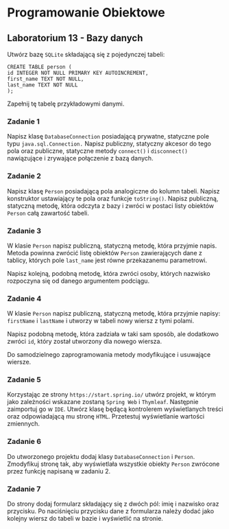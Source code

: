 # Programowanie Obiektowe

## Laboratorium 13 - Bazy danych

Utwórz bazę ```SQLite``` składającą się z pojedynczej tabeli:

```
CREATE TABLE person (
id INTEGER NOT NULL PRIMARY KEY AUTOINCREMENT,
first_name TEXT NOT NULL,
last_name TEXT NOT NULL
);
```

Zapełnij tę tabelę przykładowymi danymi.

### Zadanie 1

Napisz klasę ```DatabaseConnection``` posiadającą prywatne, statyczne pole typu ```java.sql.Connection.``` Napisz publiczny, statyczny akcesor do tego pola oraz publiczne, statyczne metody ```connect()``` i ```disconnect()``` nawiązujące i zrywające połączenie z bazą danych.

### Zadanie 2

Napisz klasę ```Person``` posiadającą pola analogiczne do kolumn tabeli. Napisz konstruktor ustawiający te pola oraz funkcje ```toString()```. Napisz publiczną, statyczną metodę, która odczyta z bazy i zwróci w postaci listy obiektów ```Person``` całą zawartość tabeli.

### Zadanie 3

W klasie ```Person``` napisz publiczną, statyczną metodę, która przyjmie napis. Metoda powinna zwrócić listę obiektów ```Person``` zawierających dane z tablicy, których pole ```last_name``` jest równe przekazanemu parametrowi.

Napisz kolejną, podobną metodę, która zwróci osoby, których nazwisko rozpoczyna się od danego argumentem podciągu.

### Zadanie 4

W klasie ```Person``` napisz publiczną, statyczną metodę, która przyjmie napisy: ```firstName``` i ```lastName``` i utworzy w tabeli nowy wiersz z tymi polami.

Napisz podobną metodę, która zadziała w taki sam sposób, ale dodatkowo zwróci ```id```, który został utworzony dla nowego wiersza.

Do samodzielnego zaprogramowania metody modyfikujące i usuwające wiersze.

### Zadanie 5

Korzystając ze strony ```https://start.spring.io/``` utwórz projekt, w którym jako zależności wskazane zostaną ```Spring Web``` i ```Thymleaf```. Następnie zaimportuj go w ```IDE```. Utwórz klasę będącą kontrolerem wyświetlanych treści oraz odpowiadającą mu stronę ```HTML```. Przetestuj wyświetlanie wartości zmiennych.

### Zadanie 6

Do utworzonego projektu dodaj klasy ```DatabaseConnection``` i ```Person```. Zmodyfikuj stronę tak, aby wyświetlała wszystkie obiekty ```Person``` zwrócone przez funkcję napisaną w zadaniu 2.

### Zadanie 7

Do strony dodaj formularz składający się z dwóch pól: imię i nazwisko oraz przycisku. Po naciśnięciu przycisku dane z formularza należy dodać jako kolejny wiersz do tabeli w bazie i wyświetlić na stronie.
